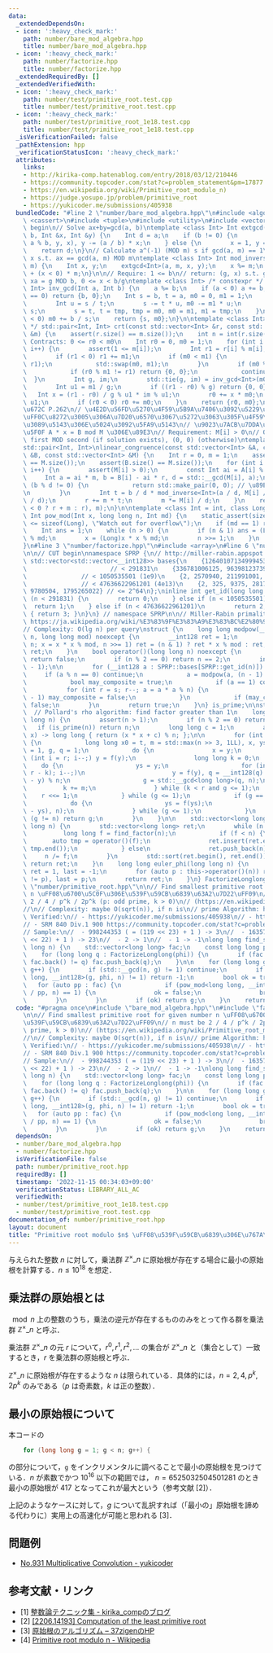 ```yaml
---
data:
  _extendedDependsOn:
  - icon: ':heavy_check_mark:'
    path: number/bare_mod_algebra.hpp
    title: number/bare_mod_algebra.hpp
  - icon: ':heavy_check_mark:'
    path: number/factorize.hpp
    title: number/factorize.hpp
  _extendedRequiredBy: []
  _extendedVerifiedWith:
  - icon: ':heavy_check_mark:'
    path: number/test/primitive_root.test.cpp
    title: number/test/primitive_root.test.cpp
  - icon: ':heavy_check_mark:'
    path: number/test/primitive_root_1e18.test.cpp
    title: number/test/primitive_root_1e18.test.cpp
  _isVerificationFailed: false
  _pathExtension: hpp
  _verificationStatusIcon: ':heavy_check_mark:'
  attributes:
    links:
    - http://kirika-comp.hatenablog.com/entry/2018/03/12/210446
    - https://community.topcoder.com/stat?c=problem_statement&pm=17877
    - https://en.wikipedia.org/wiki/Primitive_root_modulo_n)
    - https://judge.yosupo.jp/problem/primitive_root
    - https://yukicoder.me/submissions/405938
  bundledCode: "#line 2 \"number/bare_mod_algebra.hpp\"\n#include <algorithm>\n#include\
    \ <cassert>\n#include <tuple>\n#include <utility>\n#include <vector>\n\n// CUT\
    \ begin\n// Solve ax+by=gcd(a, b)\ntemplate <class Int> Int extgcd(Int a, Int\
    \ b, Int &x, Int &y) {\n    Int d = a;\n    if (b != 0) {\n        d = extgcd(b,\
    \ a % b, y, x), y -= (a / b) * x;\n    } else {\n        x = 1, y = 0;\n    }\n\
    \    return d;\n}\n// Calculate a^(-1) (MOD m) s if gcd(a, m) == 1\n// Calculate\
    \ x s.t. ax == gcd(a, m) MOD m\ntemplate <class Int> Int mod_inverse(Int a, Int\
    \ m) {\n    Int x, y;\n    extgcd<Int>(a, m, x, y);\n    x %= m;\n    return x\
    \ + (x < 0) * m;\n}\n\n// Require: 1 <= b\n// return: (g, x) s.t. g = gcd(a, b),\
    \ xa = g MOD b, 0 <= x < b/g\ntemplate <class Int> /* constexpr */ std::pair<Int,\
    \ Int> inv_gcd(Int a, Int b) {\n    a %= b;\n    if (a < 0) a += b;\n    if (a\
    \ == 0) return {b, 0};\n    Int s = b, t = a, m0 = 0, m1 = 1;\n    while (t) {\n\
    \        Int u = s / t;\n        s -= t * u, m0 -= m1 * u;\n        auto tmp =\
    \ s;\n        s = t, t = tmp, tmp = m0, m0 = m1, m1 = tmp;\n    }\n    if (m0\
    \ < 0) m0 += b / s;\n    return {s, m0};\n}\n\ntemplate <class Int>\n/* constexpr\
    \ */ std::pair<Int, Int> crt(const std::vector<Int> &r, const std::vector<Int>\
    \ &m) {\n    assert(r.size() == m.size());\n    int n = int(r.size());\n    //\
    \ Contracts: 0 <= r0 < m0\n    Int r0 = 0, m0 = 1;\n    for (int i = 0; i < n;\
    \ i++) {\n        assert(1 <= m[i]);\n        Int r1 = r[i] % m[i], m1 = m[i];\n\
    \        if (r1 < 0) r1 += m1;\n        if (m0 < m1) {\n            std::swap(r0,\
    \ r1);\n            std::swap(m0, m1);\n        }\n        if (m0 % m1 == 0) {\n\
    \            if (r0 % m1 != r1) return {0, 0};\n            continue;\n      \
    \  }\n        Int g, im;\n        std::tie(g, im) = inv_gcd<Int>(m0, m1);\n\n\
    \        Int u1 = m1 / g;\n        if ((r1 - r0) % g) return {0, 0};\n\n     \
    \   Int x = (r1 - r0) / g % u1 * im % u1;\n        r0 += x * m0;\n        m0 *=\
    \ u1;\n        if (r0 < 0) r0 += m0;\n    }\n    return {r0, m0};\n}\n\n// \u87FB\
    \u672C P.262\n// \u4E2D\u56FD\u5270\u4F59\u5B9A\u7406\u3092\u5229\u7528\u3057\u3066\
    \uFF0C\u8272\u3005\u306A\u7D20\u6570\u3067\u5272\u3063\u305F\u4F59\u308A\u304B\
    \u3089\u5143\u306E\u5024\u3092\u5FA9\u5143\n// \u9023\u7ACB\u7DDA\u5F62\u5408\u540C\
    \u5F0F A * x = B mod M \u306E\u89E3\n// Requirement: M[i] > 0\n// Output: x =\
    \ first MOD second (if solution exists), (0, 0) (otherwise)\ntemplate <class Int>\n\
    std::pair<Int, Int>\nlinear_congruence(const std::vector<Int> &A, const std::vector<Int>\
    \ &B, const std::vector<Int> &M) {\n    Int r = 0, m = 1;\n    assert(A.size()\
    \ == M.size());\n    assert(B.size() == M.size());\n    for (int i = 0; i < (int)A.size();\
    \ i++) {\n        assert(M[i] > 0);\n        const Int ai = A[i] % M[i];\n   \
    \     Int a = ai * m, b = B[i] - ai * r, d = std::__gcd(M[i], a);\n        if\
    \ (b % d != 0) {\n            return std::make_pair(0, 0); // \u89E3\u306A\u3057\
    \n        }\n        Int t = b / d * mod_inverse<Int>(a / d, M[i] / d) % (M[i]\
    \ / d);\n        r += m * t;\n        m *= M[i] / d;\n    }\n    return std::make_pair((r\
    \ < 0 ? r + m : r), m);\n}\n\ntemplate <class Int = int, class Long = long long>\
    \ Int pow_mod(Int x, long long n, Int md) {\n    static_assert(sizeof(Int) * 2\
    \ <= sizeof(Long), \"Watch out for overflow\");\n    if (md == 1) return 0;\n\
    \    Int ans = 1;\n    while (n > 0) {\n        if (n & 1) ans = (Long)ans * x\
    \ % md;\n        x = (Long)x * x % md;\n        n >>= 1;\n    }\n    return ans;\n\
    }\n#line 3 \"number/factorize.hpp\"\n#include <array>\n#line 6 \"number/factorize.hpp\"\
    \n\n// CUT begin\nnamespace SPRP {\n// http://miller-rabin.appspot.com/\nconst\
    \ std::vector<std::vector<__int128>> bases{\n    {126401071349994536},       \
    \                       // < 291831\n    {336781006125, 9639812373923155},   \
    \               // < 1050535501 (1e9)\n    {2, 2570940, 211991001, 3749873356},\
    \               // < 47636622961201 (4e13)\n    {2, 325, 9375, 28178, 450775,\
    \ 9780504, 1795265022} // <= 2^64\n};\ninline int get_id(long long n) {\n    if\
    \ (n < 291831) {\n        return 0;\n    } else if (n < 1050535501) {\n      \
    \  return 1;\n    } else if (n < 47636622961201)\n        return 2;\n    else\
    \ { return 3; }\n}\n} // namespace SPRP\n\n// Miller-Rabin primality test\n//\
    \ https://ja.wikipedia.org/wiki/%E3%83%9F%E3%83%A9%E3%83%BC%E2%80%93%E3%83%A9%E3%83%93%E3%83%B3%E7%B4%A0%E6%95%B0%E5%88%A4%E5%AE%9A%E6%B3%95\n\
    // Complexity: O(lg n) per query\nstruct {\n    long long modpow(__int128 x, __int128\
    \ n, long long mod) noexcept {\n        __int128 ret = 1;\n        for (x %= mod;\
    \ n; x = x * x % mod, n >>= 1) ret = (n & 1) ? ret * x % mod : ret;\n        return\
    \ ret;\n    }\n    bool operator()(long long n) noexcept {\n        if (n < 2)\
    \ return false;\n        if (n % 2 == 0) return n == 2;\n        int s = __builtin_ctzll(n\
    \ - 1);\n\n        for (__int128 a : SPRP::bases[SPRP::get_id(n)]) {\n       \
    \     if (a % n == 0) continue;\n            a = modpow(a, (n - 1) >> s, n);\n\
    \            bool may_composite = true;\n            if (a == 1) continue;\n \
    \           for (int r = s; r--; a = a * a % n) {\n                if (a == n\
    \ - 1) may_composite = false;\n            }\n            if (may_composite) return\
    \ false;\n        }\n        return true;\n    }\n} is_prime;\n\nstruct {\n  \
    \  // Pollard's rho algorithm: find factor greater than 1\n    long long find_factor(long\
    \ long n) {\n        assert(n > 1);\n        if (n % 2 == 0) return 2;\n     \
    \   if (is_prime(n)) return n;\n        long long c = 1;\n        auto f = [&](__int128\
    \ x) -> long long { return (x * x + c) % n; };\n\n        for (int t = 1;; t++)\
    \ {\n            long long x0 = t, m = std::max(n >> 3, 1LL), x, ys, y = x0, r\
    \ = 1, g, q = 1;\n            do {\n                x = y;\n                for\
    \ (int i = r; i--;) y = f(y);\n                long long k = 0;\n            \
    \    do {\n                    ys = y;\n                    for (int i = std::min(m,\
    \ r - k); i--;)\n                        y = f(y), q = __int128(q) * std::abs(x\
    \ - y) % n;\n                    g = std::__gcd<long long>(q, n);\n          \
    \          k += m;\n                } while (k < r and g <= 1);\n            \
    \    r <<= 1;\n            } while (g <= 1);\n            if (g == n) {\n    \
    \            do {\n                    ys = f(ys);\n                    g = std::__gcd(std::abs(x\
    \ - ys), n);\n                } while (g <= 1);\n            }\n            if\
    \ (g != n) return g;\n        }\n    }\n\n    std::vector<long long> operator()(long\
    \ long n) {\n        std::vector<long long> ret;\n        while (n > 1) {\n  \
    \          long long f = find_factor(n);\n            if (f < n) {\n         \
    \       auto tmp = operator()(f);\n                ret.insert(ret.end(), tmp.begin(),\
    \ tmp.end());\n            } else\n                ret.push_back(n);\n       \
    \     n /= f;\n        }\n        std::sort(ret.begin(), ret.end());\n       \
    \ return ret;\n    }\n    long long euler_phi(long long n) {\n        long long\
    \ ret = 1, last = -1;\n        for (auto p : this->operator()(n)) ret *= p - (last\
    \ != p), last = p;\n        return ret;\n    }\n} FactorizeLonglong;\n#line 4\
    \ \"number/primitive_root.hpp\"\n\n// Find smallest primitive root for given number\
    \ n \uFF08\u6700\u5C0F\u306E\u539F\u59CB\u6839\u63A2\u7D22\uFF09\n// n must be\
    \ 2 / 4 / p^k / 2p^k (p: odd prime, k > 0)\n// (https://en.wikipedia.org/wiki/Primitive_root_modulo_n)\n\
    //\n// Complexity: maybe O(sqrt(n)), if n is\n// prime Algorithm: http://kirika-comp.hatenablog.com/entry/2018/03/12/210446\
    \ Verified:\n// - https://yukicoder.me/submissions/405938\n// - https://judge.yosupo.jp/problem/primitive_root\n\
    // - SRM 840 Div.1 900 https://community.topcoder.com/stat?c=problem_statement&pm=17877\n\
    // Sample:\n//  - 998244353 ( = (119 << 23) + 1 ) -> 3\n//  - 163577857 ( = (39\
    \ << 22) + 1 ) -> 23\n//  - 2 -> 1\n//  - 1 -> -1\nlong long find_smallest_primitive_root(long\
    \ long n) {\n    std::vector<long long> fac;\n    const long long phi = FactorizeLonglong.euler_phi(n);\n\
    \    for (long long q : FactorizeLonglong(phi)) {\n        if (fac.empty() or\
    \ fac.back() != q) fac.push_back(q);\n    }\n\n    for (long long g = 1; g < n;\
    \ g++) {\n        if (std::__gcd(n, g) != 1) continue;\n        if (pow_mod<long\
    \ long, __int128>(g, phi, n) != 1) return -1;\n        bool ok = true;\n     \
    \   for (auto pp : fac) {\n            if (pow_mod<long long, __int128>(g, phi\
    \ / pp, n) == 1) {\n                ok = false;\n                break;\n    \
    \        }\n        }\n        if (ok) return g;\n    }\n    return -1;\n}\n"
  code: "#pragma once\n#include \"bare_mod_algebra.hpp\"\n#include \"factorize.hpp\"\
    \n\n// Find smallest primitive root for given number n \uFF08\u6700\u5C0F\u306E\
    \u539F\u59CB\u6839\u63A2\u7D22\uFF09\n// n must be 2 / 4 / p^k / 2p^k (p: odd\
    \ prime, k > 0)\n// (https://en.wikipedia.org/wiki/Primitive_root_modulo_n)\n\
    //\n// Complexity: maybe O(sqrt(n)), if n is\n// prime Algorithm: http://kirika-comp.hatenablog.com/entry/2018/03/12/210446\
    \ Verified:\n// - https://yukicoder.me/submissions/405938\n// - https://judge.yosupo.jp/problem/primitive_root\n\
    // - SRM 840 Div.1 900 https://community.topcoder.com/stat?c=problem_statement&pm=17877\n\
    // Sample:\n//  - 998244353 ( = (119 << 23) + 1 ) -> 3\n//  - 163577857 ( = (39\
    \ << 22) + 1 ) -> 23\n//  - 2 -> 1\n//  - 1 -> -1\nlong long find_smallest_primitive_root(long\
    \ long n) {\n    std::vector<long long> fac;\n    const long long phi = FactorizeLonglong.euler_phi(n);\n\
    \    for (long long q : FactorizeLonglong(phi)) {\n        if (fac.empty() or\
    \ fac.back() != q) fac.push_back(q);\n    }\n\n    for (long long g = 1; g < n;\
    \ g++) {\n        if (std::__gcd(n, g) != 1) continue;\n        if (pow_mod<long\
    \ long, __int128>(g, phi, n) != 1) return -1;\n        bool ok = true;\n     \
    \   for (auto pp : fac) {\n            if (pow_mod<long long, __int128>(g, phi\
    \ / pp, n) == 1) {\n                ok = false;\n                break;\n    \
    \        }\n        }\n        if (ok) return g;\n    }\n    return -1;\n}\n"
  dependsOn:
  - number/bare_mod_algebra.hpp
  - number/factorize.hpp
  isVerificationFile: false
  path: number/primitive_root.hpp
  requiredBy: []
  timestamp: '2022-11-15 00:34:03+09:00'
  verificationStatus: LIBRARY_ALL_AC
  verifiedWith:
  - number/test/primitive_root_1e18.test.cpp
  - number/test/primitive_root.test.cpp
documentation_of: number/primitive_root.hpp
layout: document
title: "Primitive root modulo $n$ \uFF08\u539F\u59CB\u6839\u306E\u767A\u898B\uFF09"
---
```


与えられた整数 $n$ に対して，乗法群 $\mathbb{Z}^{\times}\_{n}$ に原始根が存在する場合に最小の原始根を計算する．$n \le 10^{18}$ を想定．

## 乗法群の原始根とは

$\mod n$ 上の整数のうち，乗法の逆元が存在するもののみをとって作る群を乗法群 $\mathbb{Z}^{\times}\_{n}$ と呼ぶ．

乗法群 $\mathbb{Z}^{\times}\_{n}$ の元 $r$ について，$r^0, r^1, r^2, \dots$ の集合が $\mathbb{Z}^{\times}\_{n}$ と（集合として）一致するとき，$r$ を乗法群の原始根と呼ぶ．

$\mathbb{Z}^\times\_{n}$ に原始根が存在するような $n$ は限られている．具体的には，$n = 2, 4, p^k, 2p^k$ のみである（$p$ は奇素数，$k$ は正の整数）．

## 最小の原始根について

本コードの
```cpp
    for (long long g = 1; g < n; g++) {
```
の部分について，`g` をインクリメンタルに調べることで最小の原始根を見つけている．$n$ が素数でかつ $10^{16}$ 以下の範囲では， $n = 6525032504501281$ のとき最小の原始根が $417$ となってこれが最大という（参考文献 [2]）．

上記のようなケースに対して，$g$ について乱択すれば（「最小の」原始根を諦める代わりに）実用上の高速化が可能と思われる [3]．

## 問題例

- [No.931 Multiplicative Convolution - yukicoder](https://yukicoder.me/problems/no/931)

## 参考文献・リンク

- [1] [整数論テクニック集 - kirika_compのブログ](https://kirika-comp.hatenablog.com/entry/2018/03/12/210446)
- [2] [[2206.14193] Computation of the least primitive root](https://arxiv.org/abs/2206.14193)
- [3] [原始根のアルゴリズム – 37zigenのHP](https://37zigen.com/primitive-root/)
- [4] [Primitive root modulo n - Wikipedia](https://en.wikipedia.org/wiki/Primitive_root_modulo_n)
